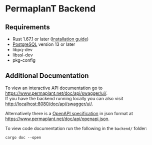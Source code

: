 # PermaplanT Backend

## Requirements

- Rust 1.67.1 or later ([Installation guide](../development_setup.md))
- [PostgreSQL](https://www.postgresql.org/download/) version 13 or later
- libpq-dev
- libssl-dev
- pkg-config

## Additional Documentation

To view an interactive API documentation go to <https://www.permaplant.net/doc/api/swagger/ui/>.  
If you have the backend running locally you can also visit <http://localhost:8080/doc/api/swagger/ui/>.

Alternatively there is a [OpenAPI specification](https://spec.openapis.org/oas/latest.html) in json format at <https://www.permaplant.net/doc/api/openapi.json>.

To view code documentation run the following in the `backend/` folder:

```shell
cargo doc --open
```
